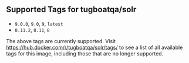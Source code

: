 ## Supported Tags for tugboatqa/solr

* `9.0.0`, `9.0`, `9`, `latest`
* `8.11.2`, `8.11`, `8`

The above tags are currently supported. Visit https://hub.docker.com/r/tugboatqa/solr/tags/ to see a list of all available tags for this image, including those that are no longer supported.
